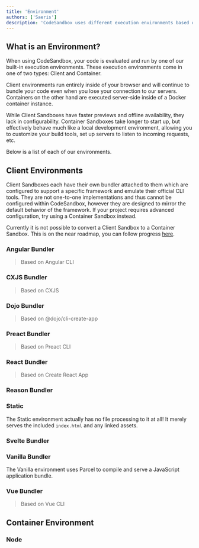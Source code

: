 ```yaml
---
title: 'Environment'
authors: ['Saeris']
description: 'CodeSandbox uses different execution environments based on the contents of a sandbox.'
---
```


## What is an Environment?

When using CodeSandbox, your code is evaluated and run by one of our built-in execution environments. These execution environments come in one of two types: Client and Container.

Client environments run entirely inside of your browser and will continue to bundle your code even when you lose your connection to our servers. Containers on the other hand are executed server-side inside of a Docker container instance.

While Client Sandboxes have faster previews and offline availability, they lack in configurability. Container Sandboxes take longer to start up, but effectively behave much like a local development environment, allowing you to customize your build tools, set up servers to listen to incoming requests, etc.

Below is a list of each of our environments.

## Client Environments

Client Sandboxes each have their own bundler attached to them which are configured to support a specific framework and emulate their official CLI tools. They are not one-to-one implementations and thus cannot be configured within CodeSandbox, however they are designed to mirror the default behavior of the framework. If your project requires advanced configuration, try using a Container Sandbox instead.

Currently it is not possible to convert a Client Sandbox to a Container Sandbox. This is on the near roadmap, you can follow progress [here](https://github.com/codesandbox/codesandbox-client/issues/2111).

### Angular Bundler

> Based on Angular CLI

### CXJS Bundler

> Based on CXJS

### Dojo Bundler

> Based on @dojo/cli-create-app

### Preact Bundler

> Based on Preact CLI

### React Bundler

> Based on Create React App

### Reason Bundler

>

### Static

The Static environment actually has no file processing to it at all! It merely serves the included `index.html` and any linked assets.

### Svelte Bundler

### Vanilla Bundler

The Vanilla environment uses Parcel to compile and serve a JavaScript application bundle.

### Vue Bundler

> Based on Vue CLI

## Container Environment

### Node
